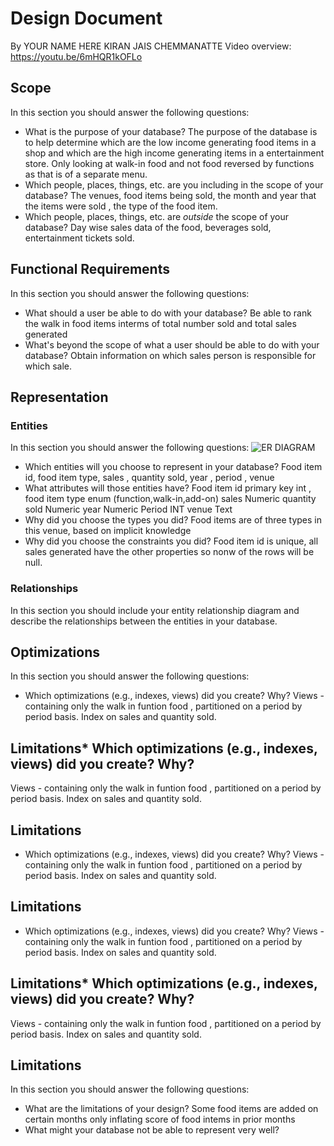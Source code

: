 # Design Document

By YOUR NAME HERE
KIRAN JAIS CHEMMANATTE
Video overview: <https://youtu.be/6mHQR1kOFLo>

## Scope

In this section you should answer the following questions:

* What is the purpose of your database?
The purpose of the database is to help determine which are the low income generating food items in a shop and which are the high income generating items in a entertainment store. Only looking at walk-in food and not food reversed by functions as that is of a separate menu.
* Which people, places, things, etc. are you including in the scope of your database?
The venues, food items being sold, the month and year that the items were sold , the type of the food item.
* Which people, places, things, etc. are *outside* the scope of your database?
Day wise sales data of the food, beverages sold, entertainment tickets sold.
## Functional Requirements

In this section you should answer the following questions:

* What should a user be able to do with your database?
Be able to rank the walk in food items interms of total number sold and total sales generated
* What's beyond the scope of what a user should be able to do with your database?
Obtain information on which sales person is responsible for which sale.
## Representation

### Entities

In this section you should answer the following questions:
![ER DIAGRAM]('img.png')
* Which entities will you choose to represent in your database?
Food item id, food item type, sales , quantity sold, year , period , venue
* What attributes will those entities have?
Food item id primary key int ,
food item type enum (function,walk-in,add-on)
sales Numeric
quantity sold Numeric
year Numeric
Period INT
venue Text
* Why did you choose the types you did?
Food items are of three types in this venue, based on implicit knowledge
* Why did you choose the constraints you did?
Food item id is unique, all sales generated have the other properties so nonw of the rows will
be null.
### Relationships

In this section you should include your entity relationship diagram and describe the relationships between the entities in your database.

## Optimizations

In this section you should answer the following questions:

* Which optimizations (e.g., indexes, views) did you create? Why?
Views - containing only the walk in funtion food , partitioned on a period by period basis.
Index on sales and quantity sold.
## Limitations* Which optimizations (e.g., indexes, views) did you create? Why?
Views - containing only the walk in funtion food , partitioned on a period by period basis.
Index on sales and quantity sold.
## Limitations
* Which optimizations (e.g., indexes, views) did you create? Why?
Views - containing only the walk in funtion food , partitioned on a period by period basis.
Index on sales and quantity sold.
## Limitations
* Which optimizations (e.g., indexes, views) did you create? Why?
Views - containing only the walk in funtion food , partitioned on a period by period basis.
Index on sales and quantity sold.
## Limitations* Which optimizations (e.g., indexes, views) did you create? Why?
Views - containing only the walk in funtion food , partitioned on a period by period basis.
Index on sales and quantity sold.
## Limitations

In this section you should answer the following questions:

* What are the limitations of your design?
Some food items are added on certain months only inflating score of food intems in prior months
* What might your database not be able to represent very well?
